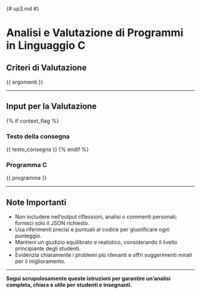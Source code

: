 {# up3.md #}
# Analisi e Valutazione di Programmi in Linguaggio C

## Criteri di Valutazione

{{ argomenti }}

---

## Input per la Valutazione

{% if context_flag %}
### Testo della consegna

{{ testo_consegna }}
{% endif %}

### Programma C

{{ programma }}

---

## Note Importanti

- Non includere nell’output riflessioni, analisi o commenti personali; fornisci solo il JSON richiesto.
- Usa riferimenti precisi e puntuali al codice per giustificare ogni punteggio.
- Mantieni un giudizio equilibrato e realistico, considerando il livello principiante degli studenti.
- Evidenzia chiaramente i problemi più rilevanti e offri suggerimenti mirati per il miglioramento.

---

**Segui scrupolosamente queste istruzioni per garantire un’analisi completa, chiara e utile per studenti e insegnanti.**
